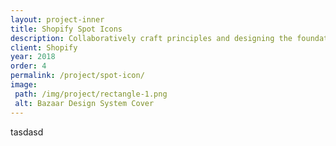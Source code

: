 ```yaml
---
layout: project-inner
title: Shopify Spot Icons
description: Collaboratively craft principles and designing the foundation of spot icon
client: Shopify
year: 2018
order: 4
permalink: /project/spot-icon/
image:
 path: /img/project/rectangle-1.png
 alt: Bazaar Design System Cover
---
```


tasdasd